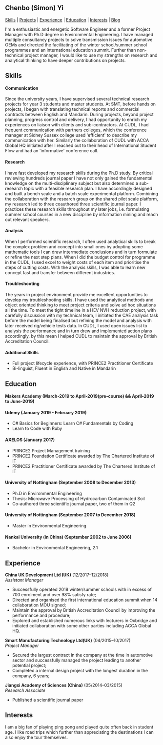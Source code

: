 ## Chenbo (Simon) Yi
[Skills](#skills) | [Projects](#projects) | [Experience](#experience) | [Education](#education) | [Interests](#interests) | [Blog](https://medium.com/@ycb0001)

I'm a enthusiastic and energetic Software Engineer and a former Project Manager with Ph.D degree in Environmental Engineering. I have managed multiple consultancy projects to solve transmission issues for automotive OEMs and directed the facilitating of the winter school/summer school programmes and an international education summit. Further than non-technical project manager, I  would like to use my strengths on research and analytical thinking to have deeper contributions on projects.


## Skills

#### Communication

Since the university years, I have supervised several technical research projects for year 3 students and master students. At SMT, before hands on projects, I began with translating technical reports and commercial contracts  between English and Mandarin. During projects, beyond project planning, progress control and delivery, I had opportunity to enrich my experiences on liaison with clients and sub-contractors. At CUDL, I had frequent communication with partners colleges, which the conference manager at Sidney Sussex college used 'efficient' to describe my communication with her. Similarly the collaboration of CUDL with ACCA Global HQ initiated after I reached out to their head of International Student Flow and had an 'informative' conference call.


#### Research
I have fast developed my research skills during the Ph.D study. By critical reviewing hundreds journal paper I have not only gained the fundamental knowledge on the multi-disciplinary subject but also determined a sub-research topic with a feasible research plan. I have accordingly designed and built a bench scale and a batch scale experimental platform. Combining the collaboration with the research group on the shared pilot scale platform, my research led to three coauthored three scientific journal paper. I practices these research skills throughout my later jobs, i.e.  formulating summer school courses in a new discipline by information mining and reach out relevant speakers.


#### Analysis
When I performed scientific research, I often used analytical skills to break the complex problem and concept into small ones by adopting some mathematic tools I can draw intermediate conclusions and in turn formulate or refine the next step plans. When I did the budget control for programme in the CUDL, I used excel to weight costs of each item and prioritise the steps of cutting costs. With the analysis skills, I was able to learn new concept fast and transfer between different industries.         



#### Troubleshooting
The years in project environment provide me excellent opportunities to develop my troubleshooting skills. I have used the analytical methods and object oriented thinking to meet project criteria and solve ad hoc situations all the time. To meet the tight timeline in a HEV NVH reduction project, with carefully discussion with my technical team, I initiated the CAE analysis task before the model being finalised but refining the model and analysis with later received rig/vehicle tests data. In CUDL, I used open issues list to analysis the performance and in turn drew and implemented action plans accordingly, by this mean I helped CUDL to maintain the approval by British Accreditation Council.            


#### Additional Skills
- Full project lifecycle experience, with PRINCE2 Practitioner Certificate
- Bi-linguist, Fluent in English and Native in Mandarin


## Education

#### Makers Academy (March-2019 to April-2019(pre-course) && April-2019 to June-2019)


#### Udemy (January 2019 - February 2019)
- C# Basics for Beginners: Learn C# Fundamentals by Coding
- Learn to Code with Ruby

#### AXELOS (January 2017)
- PRINCE2 Project Management training
- PRINCE2 Foundation Certificate awarded by The Chartered Institute of IT
- PRINCE2 Practitioner Certificate awarded by The Chartered Institute of IT


#### University of Nottingham (September 2008 to December 2013)
- Ph.D in Environmental Engineering
- Thesis: Microwave Processing of Hydrocarbon Contaminated Soil
- Co-authored three scientific journal paper, two of them in Q2

#### University of Nottingham (September 2007 to December 2018)
- Master in Environmental Engineering

#### Nankai University (in China) (September 2002 to June 2006)
- Bachelor in Environmental Engineering, 2.1

## Experience

**China UK Development Ltd (UK)** (12/2017–12/2018)    
*Assistant Manager*  
- Successfully operated 2018 winter/summer schools with in excess of  700 enrolment and over 98% satisfy rate;
- Directed and organised the first international education summit when 14 collaboration MOU signed;
- Maintain the approval by British Accreditation Council by improving the performance and procedure;
- Explored and established numerous links with lecturers in Oxbridge and initiated collaboration with some other parties including ACCA Global HQ.

**Smart Manufacturing Technology Ltd(UK)** (04/2015–10/2017)   
*Project Manager*  
- Secured the largest contract in the company at the time in automotive sector and successfully managed the project leading to another potential project;
- Completed a internal design project with the longest duration in the company, 6 years;

**Jiangxi Academy of Sciences (China)** (05/2014–03/2015)  
*Research Associate*
- Published a scientific journal paper

## Interests
I am a big fan of playing ping pong and played quite often back in student age. I like road trips which further than appreciating the destinations I can also enjoy the tour themselves.  
